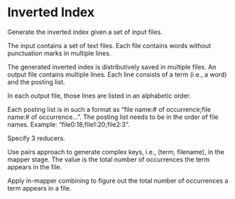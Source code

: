 # Inverted Index
Generate the inverted index given a set of input files.

The input contains a set of text files. Each file contains words without punctuation marks in multiple lines.

The generated inverted index is distributively saved in multiple files. An output file contains multiple lines. Each line consists of a term (i.e., a word) and the posting list.

In each output file, those lines are listed in an alphabetic order.

Each posting list is in such a format as “file name:# of occurrence;file name:# of occurrence...”. The posting list needs to be in the order of file names. Example: “file0:18;file1:20;file2:3”.

Specify 3 reducers.

Use pairs approach to generate complex keys, i.e., (term, filename), in the mapper stage. The value is the total number of occurrences the term appears in the file.

Apply in-mapper combining to figure out the total number of occurrences a term appears in a file.

